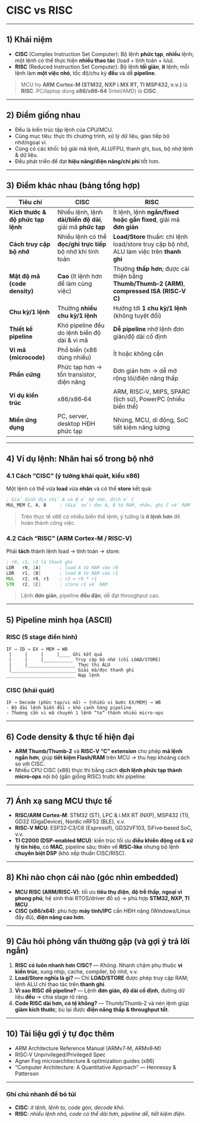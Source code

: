 # CISC vs RISC 

---

## 1) Khái niệm
- **CISC** (Complex Instruction Set Computer): Bộ lệnh **phức tạp**, **nhiều** lệnh; một lệnh có thể thực hiện **nhiều thao tác** (load + tính toán + lưu).
- **RISC** (Reduced Instruction Set Computer): Bộ lệnh **tối giản**, **ít** lệnh; mỗi lệnh làm **một việc nhỏ**, tốc độ/chu kỳ **đều** và dễ **pipeline**.

> MCU họ **ARM Cortex‑M (STM32, NXP i.MX RT, TI MSP432, v.v.)** là **RISC**. PC/laptop dùng **x86/x86‑64** (Intel/AMD) là **CISC**.

---

## 2) Điểm giống nhau
- Đều là kiến trúc tập lệnh của CPU/MCU.
- Cùng mục tiêu: thực thi chương trình, xử lý dữ liệu, giao tiếp bộ nhớ/ngoại vi.
- Cùng có các khối: bộ giải mã lệnh, ALU/FPU, thanh ghi, bus, bộ nhớ lệnh & dữ liệu.
- Đều phát triển để đạt **hiệu năng/điện năng/chi phí** tốt hơn.

---

## 3) Điểm khác nhau (bảng tổng hợp)

| Tiêu chí | **CISC** | **RISC** |
|---|---|---|
| **Kích thước & độ phức tạp lệnh** | Nhiều lệnh, lệnh **dài/biến độ dài**, giải mã **phức tạp** | Ít lệnh, lệnh **ngắn/fixed hoặc gần fixed**, giải mã **đơn giản** |
| **Cách truy cập bộ nhớ** | Nhiều lệnh có thể **đọc/ghi trực tiếp** bộ nhớ khi tính toán | **Load/Store** thuần: chỉ lệnh load/store truy cập bộ nhớ, ALU làm việc trên **thanh ghi** |
| **Mật độ mã (code density)** | **Cao** (ít lệnh hơn để làm cùng việc) | Thường **thấp hơn**; được cải thiện bằng **Thumb/Thumb‑2 (ARM)**, **compressed ISA (RISC‑V C)** |
| **Chu kỳ/1 lệnh** | Thường **nhiều chu kỳ/1 lệnh** | Hướng tới **1 chu kỳ/1 lệnh** (không tuyệt đối) |
| **Thiết kế pipeline** | Khó pipeline đều do lệnh biến độ dài & vi mã | **Dễ pipeline** nhờ lệnh đơn giản/độ dài cố định |
| **Vi mã (microcode)** | Phổ biến (x86 dùng nhiều) | Ít hoặc không cần |
| **Phần cứng** | Phức tạp hơn → tốn transistor, điện năng | Đơn giản hơn → dễ mở rộng lõi/điện năng thấp |
| **Ví dụ kiến trúc** | x86/x86‑64 | ARM, RISC‑V, MIPS, SPARC (lịch sử), PowerPC (nhiều biến thể) |
| **Miền ứng dụng** | PC, server, desktop HĐH phức tạp | Nhúng, MCU, di động, SoC tiết kiệm năng lượng |

---

## 4) Ví dụ lệnh: Nhân hai số trong bộ nhớ

### 4.1 Cách “CISC” (ý tưởng khái quát, kiểu x86)
Một lệnh có thể vừa **load** vừa **nhân** và có thể **store** kết quả:
```asm
; Giả định địa chỉ A và B ở bộ nhớ, đích ở C
MUL_MEM C, A, B     ; (Giả sử) đọc A, B từ RAM, nhân, ghi C về RAM
```
> Trên thực tế x86 có nhiều biến thể lệnh; ý tưởng là **ít lệnh hơn** để hoàn thành công việc.

### 4.2 Cách “RISC” (ARM Cortex‑M / RISC‑V)
Phải **tách** thành lệnh load → tính toán → store:
```asm
; r0, r1, r2 là thanh ghi
LDR   r0, [A]       ; load A từ RAM vào r0
LDR   r1, [B]       ; load B từ RAM vào r1
MUL   r2, r0, r1    ; r2 = r0 * r1
STR   r2, [C]       ; store r2 về RAM
```
> Lệnh **đơn giản**, pipeline **đều đặn**, dễ đạt throughput cao.

---

## 5) Pipeline minh họa (ASCII)

### RISC (5 stage điển hình)
```
IF → ID → EX → MEM → WB
 |     |     |     |____ Ghi kết quả
 |     |     |___________ Truy cập bộ nhớ (chỉ LOAD/STORE)
 |     |__________________ Thực thi ALU
 |________________________ Giải mã/đọc thanh ghi
__________________________ Nạp lệnh
```

### CISC (khái quát)
```
IF → Decode (phức tạp/vi mã) → {nhiều vi bước EX/MEM} → WB
- Độ dài lệnh biến đổi → khó canh hàng pipeline
- Thường cần vi mã chuyển 1 lệnh “to” thành nhiều micro‑ops
```

---

## 6) Code density & thực tế hiện đại
- **ARM Thumb/Thumb‑2** và **RISC‑V “C” extension** cho phép **mã lệnh ngắn hơn**, giúp **tiết kiệm Flash/RAM** trên MCU → thu hẹp khoảng cách so với CISC.
- Nhiều CPU CISC (x86) thực thi bằng cách **dịch lệnh phức tạp thành micro‑ops** nội bộ (gần giống RISC) trước khi pipeline.

---

## 7) Ánh xạ sang MCU thực tế
- **RISC/ARM Cortex‑M**: STM32 (ST), LPC & i.MX RT (NXP), MSP432 (TI), GD32 (GigaDevice), Nordic nRF52 (BLE), v.v.
- **RISC‑V MCU**: ESP32‑C3/C6 (Espressif), GD32VF103, SiFive‑based SoC, v.v.
- **TI C2000 (DSP‑enabled MCU)**: kiến trúc tối ưu **điều khiển động cơ & xử lý tín hiệu**, có **MAC**, pipeline sâu; thiên về **RISC‑like** nhưng bộ lệnh **chuyên biệt DSP** (khó xếp thuần CISC/RISC).

---

## 8) Khi nào chọn cái nào (góc nhìn embedded)
- **MCU RISC (ARM/RISC‑V)**: tối ưu **tiêu thụ điện**, **độ trễ thấp**, **ngoại vi phong phú**, hệ sinh thái RTOS/driver đồ sộ → phù hợp **STM32, NXP, TI MCU**.
- **CISC (x86/x64)**: phù hợp **máy tính/IPC** cần HĐH nặng (Windows/Linux đầy đủ), **điện năng cao hơn**.

---

## 9) Câu hỏi phỏng vấn thường gặp (và gợi ý trả lời ngắn)
1) **RISC có luôn nhanh hơn CISC?** — *Không*. Nhanh chậm phụ thuộc **vi kiến trúc**, xung nhịp, cache, compiler, bộ nhớ, v.v.
2) **Load/Store nghĩa là gì?** — Chỉ **LOAD/STORE** được phép truy cập RAM; lệnh ALU chỉ thao tác trên **thanh ghi**.
3) **Vì sao RISC dễ pipeline?** — Lệnh **đơn giản, độ dài cố định**, đường dữ liệu **đều** → chia stage rõ ràng.
4) **Code RISC dài hơn, có tệ không?** — Thumb/Thumb‑2 và nén lệnh giúp **giảm kích thước**; bù lại được **điện năng thấp & throughput tốt**.

---

## 10) Tài liệu gợi ý tự đọc thêm
- ARM Architecture Reference Manual (ARMv7‑M, ARMv8‑M)
- RISC‑V Unprivileged/Privileged Spec
- Agner Fog microarchitecture & optimization guides (x86)
- “Computer Architecture: A Quantitative Approach” — Hennessy & Patterson

---

### Ghi chú nhanh để bỏ túi
- **CISC**: *ít lệnh, lệnh to, code gọn, decode khó*.
- **RISC**: *nhiều lệnh nhỏ, code có thể dài hơn, pipeline dễ, tiết kiệm điện*.
